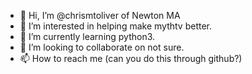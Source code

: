 - 👋 Hi, I’m @chrismtoliver of Newton MA
- 👀 I’m interested in helping make mythtv better.
- 🌱 I’m currently learning python3.
- 💞️ I’m looking to collaborate on not sure. 
- 📫 How to reach me (can you do this through github?)

<!---
chrismtoliver/chrismtoliver is a ✨ special ✨ repository because its `README.md` (this file) appears on your GitHub profile.
You can click the Preview link to take a look at your changes.
--->
